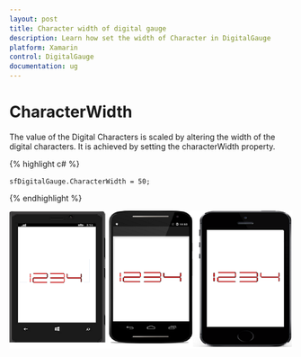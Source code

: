 ```yaml
---
layout: post
title: Character width of digital gauge
description: Learn how set the width of Character in DigitalGauge
platform: Xamarin
control: DigitalGauge
documentation: ug
---
```


# CharacterWidth

The value of the Digital Characters is scaled by altering the width of the digital characters. It is achieved by setting the characterWidth property.

{% highlight c# %}

	sfDigitalGauge.CharacterWidth = 50;

{% endhighlight %}


![](Getting-Started_images/CharacterWidth.png)
